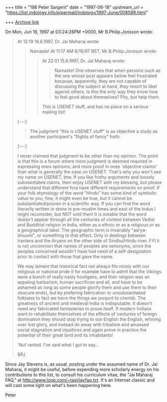 +++
title = "198 Peter Sargent"
date = "1997-06-18"
upstream_url = "https://list.indology.info/pipermail/indology/1997-June/008589.html"

+++
[Archive link](https://list.indology.info/pipermail/indology/1997-June/008589.html)

On Mon, Jun 16, 1997 at 03:24:28PM +0000, Mr B.Philip.Jonsson wrote:
> At 12:19 16.6.1997, Dr. Jai Maharaj wrote:
> >Namaste!  At 11:17 AM 6/16/97 BST, Mr B.Philip.Jonsson wrote:
> >>At 22:01 15.6.1997, Dr. Jai Maharaj wrote:
> >>>Namaste!
> >>>One observes that when persons such as the one whose
> >>>post appears below feel frustrated because, apparently,
> >>>they are not capable of discussing the subject at hand,
> >>>they resort to libel against others.  Is this the only
> >>>way they know how to feel good about themselves?
> >>>Pity, but help them.
> >>
> >>This is USENET stuff, and has no place on a serious mailing list!
> 
> [---]
> >
> >The judgment "this is USENET stuff" is as objective a study
> >as another participant's "flights of fancy" froth.
> 
> [---]
> 
> I never claimed that judgment to be other than my opinion. The point is
> that this is a forum where more judgment is deemed required in expressing
> ones opinions, and more proof in ones 'objective claims' than what is
> generally the case on USENET.  That's why you won't see my name on USENET,
> btw.  If you like frothy arguments and loosely substantiated claims, then
> enjoy USENET with my blessing, but please understand that different fora
> have different requirements on proof. If your folk etymology of the word
> "Hindu" has some kind of symbolic value to you, fine; it might even be
> true, but it cannot be substantiated/proven in a scientific way.  If you
> can find the word literarily written in stone in pre-muslim times and east
> of the Indus I might reconsider, but NOT until then! It is notable that the
> word doesn't appear through all the centuries of contest between Vedist and
> Buddhist religion in India, either as a ethnic or as a religious or as a
> geographical label.  The geographic term is invariably "aarya-bhuumi", or
> something to that effect.  Only in dealings between Iranians and the Aryans
> on the other side of Sindhu/Hindu river. FYI it is not uncommon that names
> of peoples are xenonyms, since the peoples concerned wouldn't have had need
> of a self-designation prior to contact with those that gave the name.
> 
> We may lament that historical fact not always fits nicely with our
> religious or national pride (I for example have to admit that the Vikings
> were a bunch of really nasty hooligans, and their religion was an appaling
> barbarism, human sacrifices and all, and have to be ashamed as long as some
> people glorify them and use them to their obscure ends), but by prefering
> fabrication or unsubstantiated folktales to fact we harm the things we
> purport to cherish.
>         The greatness of ancient and medieval India is indisputable. It
> doesn't need any fabricated fantasteries to prove itself.  If modern
> Indians want to rehabilitate themselves of the effects of centuries of
> foreign domination they should stop trying to out-English the English,
> whining over lost glory, and instead do away with tribalism and amassed
> social stagnation and injustices and again prove in practice the potential
> of their great land and its inhabitants!
> 
> 'Nuf ranted. I've said what I got to say...
> 
> BPJ
> 
> 
> 

Since Jay Stevens is, as usual, posting under the assumed name of Dr.
Jai Maharaj, it might be useful, before expending more scholarly energy
on his contributions to this list, to consult his curriculum vitae,
the "Jai Maharaj FAQ," at http://www.loop.com/~taxi/jayfaq.txt. It's
an Internet classic and will cast some light on what's been happening 
here.

Peter






